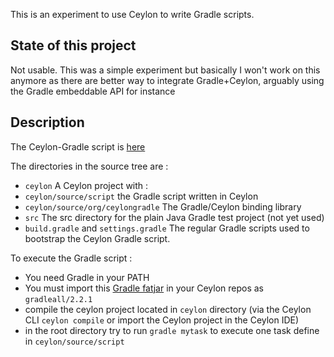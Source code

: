 This is an experiment to use Ceylon to write Gradle scripts.

State of this project
--------------------
Not usable. This was a simple experiment but basically I won't work on this anymore as there are better way to integrate Gradle+Ceylon, arguably using the Gradle embeddable API for instance

Description
--------------------

The Ceylon-Gradle script is [here](https://github.com/sgalles/ceylon-gradle/blob/master/ceylon/source/script/run.ceylon)

The directories in the source tree are :
* `ceylon` A Ceylon project with :
* `ceylon/source/script` the Gradle script written in Ceylon
* `ceylon/source/org/ceylongradle` The Gradle/Ceylon binding library
* `src` The src directory for the plain Java Gradle test project (not yet used)
* `build.gradle` and `settings.gradle` The regular Gradle scripts used to bootstrap the Ceylon Gradle script.

To execute the Gradle script :
* You need Gradle in your PATH
* You must import this [Gradle fatjar](http://stephane.galles.free.fr/ceylon/misc/tests/gradleall-2.2.1.jar) in your Ceylon repos as `gradleall/2.2.1`
* compile the ceylon project located in `ceylon` directory (via the Ceylon CLI `ceylon compile` or import the Ceylon project in the Ceylon IDE)
* in the root directory try to run `gradle mytask` to execute one task define in `ceylon/source/script`
